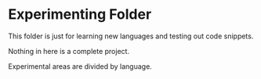 # Experimenting Folder

This folder is just for learning new languages and testing out code snippets. 

Nothing in here is a complete project.

Experimental areas are divided by language.